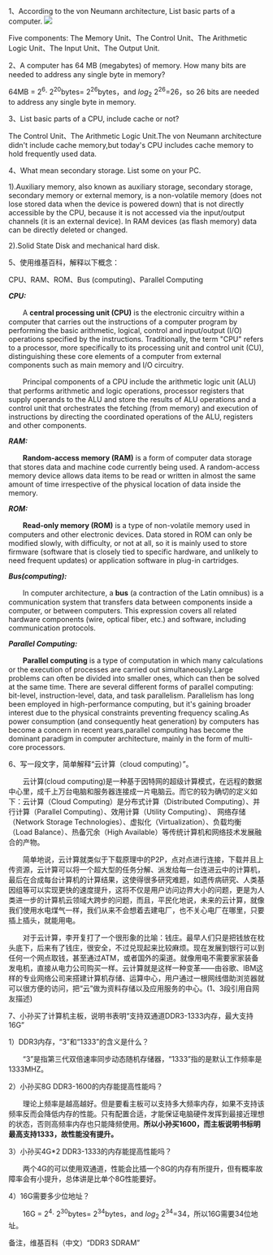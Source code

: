 1、According to the von Neumann architecture, List basic parts of a computer.
![](https://upload.wikimedia.org/wikipedia/commons/8/84/Von_Neumann_architecture.svg)

Five components: The Memory Unit、The Control Unit、The Arithmetic Logic Unit、The Input Unit、The Output Unit.

2、A computer has 64 MB (megabytes) of memory. How many bits are needed to address any single byte in memory?

64MB = $2^{6}$·
$2^{20}$bytes=
$2^{26}$bytes，and 
$log_{2}$
$2^{26}$=26，so 26 bits are needed to address any single byte in memory.

3、List basic parts of a CPU, include cache or not?

The Control Unit、The Arithmetic Logic Unit.The von Neumann architecture didn't include cache memory,but today's CPU includes cache memory to hold frequently used data.

4、What mean secondary storage. List some on your PC.

1).Auxiliary memory, also known as auxiliary storage, secondary storage, secondary memory or external memory, is a non-volatile memory (does not lose stored data when the device is powered down) that is not directly accessible by the CPU, because it is not accessed via the input/output channels (it is an external device). In RAM devices (as flash memory) data can be directly deleted or changed.

2).Solid State Disk and mechanical hard disk.

5、使用维基百科，解释以下概念：

CPU、RAM、ROM、Bus (computing)、Parallel Computing

***CPU:***

　　A **central processing unit (CPU)** is the electronic circuitry within a computer that carries out the instructions of a computer program by performing the basic arithmetic, logical, control and input/output (I/O) operations specified by the instructions.  Traditionally, the term "CPU" refers to a processor, more specifically to its processing unit and control unit (CU), distinguishing these core elements of a computer from external components such as main memory and I/O circuitry.

　　Principal components of a CPU include the arithmetic logic unit (ALU) that performs arithmetic and logic operations, processor registers that supply operands to the ALU and store the results of ALU operations and a control unit that orchestrates the fetching (from memory) and execution of instructions by directing the coordinated operations of the ALU, registers and other components.

***RAM:***

　　**Random-access memory (RAM)** is a form of computer data storage that stores data and machine code currently being used. A random-access memory device allows data items to be read or written in almost the same amount of time irrespective of the physical location of data inside the memory.

***ROM:***

　　**Read-only memory (ROM)** is a type of non-volatile memory used in computers and other electronic devices. Data stored in ROM can only be modified slowly, with difficulty, or not at all, so it is mainly used to store firmware (software that is closely tied to specific hardware, and unlikely to need frequent updates) or application software in plug-in cartridges.

***Bus(computing):***

　　In computer architecture, a **bus** (a contraction of the Latin omnibus) is a communication system that transfers data between components inside a computer, or between computers. This expression covers all related hardware components (wire, optical fiber, etc.) and software, including communication protocols.

***Parallel Computing:***

　　**Parallel computing** is a type of computation in which many calculations or the execution of processes are carried out simultaneously.Large problems can often be divided into smaller ones, which can then be solved at the same time. There are several different forms of parallel computing: bit-level, instruction-level, data, and task parallelism. Parallelism has long been employed in high-performance computing, but it's gaining broader interest due to the physical constraints preventing frequency scaling.As power consumption (and consequently heat generation) by computers has become a concern in recent years,parallel computing has become the dominant paradigm in computer architecture, mainly in the form of multi-core processors.

6、写一段文字，简单解释“云计算（cloud computing）”。

　　云计算(cloud computing)是一种基于因特网的超级计算模式，在远程的数据中心里，成千上万台电脑和服务器连接成一片电脑云。而它的较为确切的定义如下：云计算（Cloud Computing）是分布式计算（Distributed Computing）、并行计算（Parallel Computing）、效用计算（Utility Computing）、 网络存储（Network Storage Technologies）、虚拟化（Virtualization）、负载均衡（Load Balance）、热备冗余（High Available）等传统计算机和网络技术发展融合的产物。

　　简单地说，云计算就类似于下载原理中的P2P，点对点进行连接，下载并且上传资源，云计算可以将一个超大型的任务分解、派发给每一台连进云中的计算机，最后在合成每台计算机的计算结果，这使得很多研究难题，如遗传病研究、人类基因组等可以实现更快的速度提升，这将不仅是用户访问边界大小的问题，更是为人类进一步的计算机云领域大跨步的问题，而且，平民化地说，未来的云计算，就像我们使用水电煤气一样，我们从来不会想着去建电厂，也不关心电厂在哪里，只要插上插头，就能用电。

　　对于云计算，李开复打了一个很形象的比喻：钱庄。最早人们只是把钱放在枕头底下，后来有了钱庄，很安全，不过兑现起来比较麻烦。现在发展到银行可以到任何一个网点取钱，甚至通过ATM，或者国外的渠道。就像用电不需要家家装备发电机，直接从电力公司购买一样。云计算就是这样一种变革——由谷歌、IBM这样的专业网络公司来搭建计算机存储、运算中心，用户通过一根网线借助浏览器就可以很方便的访问，把“云”做为资料存储以及应用服务的中心。(1、3段引用自网友描述)

7、小孙买了计算机主板，说明书表明“支持双通道DDR3-1333内存，最大支持16G”

1）DDR3内存，“3”和“1333”的含义是什么？

　　“3”是指第三代双倍速率同步动态随机存储器，“1333”指的是默认工作频率是1333MHZ。

2）小孙买8G DDR3-1600的内存能提高性能吗？

　　理论上频率是越高越好。但是要看主板可以支持多大频率内存，如果不支持该频率反而会降低内存的性能。只有配置合适，才能保证电脑硬件发挥到最接近理想的状态，否则高频率内存也只能降频使用。**所以小孙买1600，而主板说明书标明最高支持1333，故性能没有提升。**

3）小孙买4G*2 DDR3-1333的内存能提高性能吗？

　　两个4G的可以使用双通道，性能会比插一个8G的内存有所提升，但有概率故障率会有小提升，总体讲是比单个8G性能要好。

4）16G需要多少位地址？

　　16G = $2^{4}$·
$2^{30}$bytes=
$2^{34}$bytes，and 
$log_{2}$
$2^{34}$=34，所以16G需要34位地址。

备注，维基百科（中文）“DDR3 SDRAM”